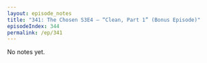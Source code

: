 ```yaml
---
layout: episode_notes
title: "341: The Chosen S3E4 — “Clean, Part 1” (Bonus Episode)"
episodeIndex: 344
permalink: /ep/341
---
```

No notes yet.
